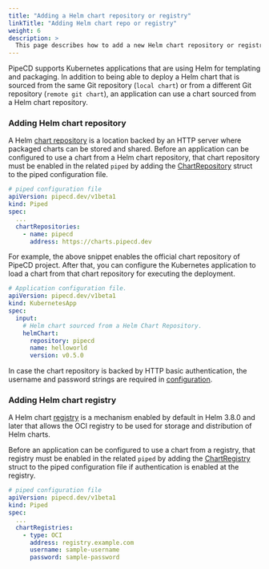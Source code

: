 ```yaml
---
title: "Adding a Helm chart repository or registry"
linkTitle: "Adding Helm chart repo or registry"
weight: 6
description: >
  This page describes how to add a new Helm chart repository or registry.
---
```


PipeCD supports Kubernetes applications that are using Helm for templating and packaging. In addition to being able to deploy a Helm chart that is sourced from the same Git repository (`local chart`) or from a different Git repository (`remote git chart`), an application can use a chart sourced from a Helm chart repository.

### Adding Helm chart repository

A Helm [chart repository](https://helm.sh/docs/topics/chart_repository/) is a location backed by an HTTP server where packaged charts can be stored and shared. Before an application can be configured to use a chart from a Helm chart repository, that chart repository must be enabled in the related `piped` by adding the [ChartRepository](../configuration-reference/#chartrepository) struct to the piped configuration file.

``` yaml
# piped configuration file
apiVersion: pipecd.dev/v1beta1
kind: Piped
spec:
  ...
  chartRepositories:
    - name: pipecd
      address: https://charts.pipecd.dev
```

For example, the above snippet enables the official chart repository of PipeCD project. After that, you can configure the Kubernetes application to load a chart from that chart repository for executing the deployment.

``` yaml
# Application configuration file.
apiVersion: pipecd.dev/v1beta1
kind: KubernetesApp
spec:
  input:
    # Helm chart sourced from a Helm Chart Repository.
    helmChart:
      repository: pipecd
      name: helloworld
      version: v0.5.0
```

In case the chart repository is backed by HTTP basic authentication, the username and password strings are required in [configuration](../configuration-reference/#chartrepository).

### Adding Helm chart registry

A Helm chart [registry](https://helm.sh/docs/topics/registries/) is a mechanism enabled by default in Helm 3.8.0 and later that allows the OCI registry to be used for storage and distribution of Helm charts.

Before an application can be configured to use a chart from a registry, that registry must be enabled in the related `piped` by adding the [ChartRegistry](../configuration-reference/#chartregistry) struct to the piped configuration file if authentication is enabled at the registry.

``` yaml
# piped configuration file
apiVersion: pipecd.dev/v1beta1
kind: Piped
spec:
  ...
  chartRegistries:
    - type: OCI
      address: registry.example.com
      username: sample-username
      password: sample-password
```
